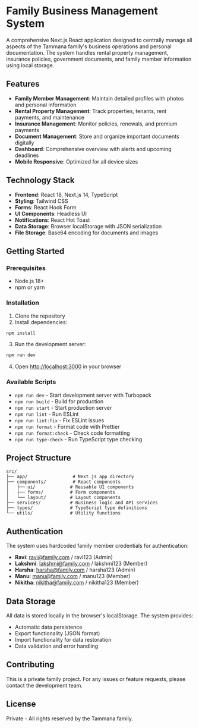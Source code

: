 # Family Business Management System

A comprehensive Next.js React application designed to centrally manage all aspects of the Tammana family's business operations and personal documentation. The system handles rental property management, insurance policies, government documents, and family member information using local storage.

## Features

- **Family Member Management**: Maintain detailed profiles with photos and personal information
- **Rental Property Management**: Track properties, tenants, rent payments, and maintenance
- **Insurance Management**: Monitor policies, renewals, and premium payments
- **Document Management**: Store and organize important documents digitally
- **Dashboard**: Comprehensive overview with alerts and upcoming deadlines
- **Mobile Responsive**: Optimized for all device sizes

## Technology Stack

- **Frontend**: React 18, Next.js 14, TypeScript
- **Styling**: Tailwind CSS
- **Forms**: React Hook Form
- **UI Components**: Headless UI
- **Notifications**: React Hot Toast
- **Data Storage**: Browser localStorage with JSON serialization
- **File Storage**: Base64 encoding for documents and images

## Getting Started

### Prerequisites

- Node.js 18+
- npm or yarn

### Installation

1. Clone the repository
2. Install dependencies:

```bash
npm install
```

3. Run the development server:

```bash
npm run dev
```

4. Open [http://localhost:3000](http://localhost:3000) in your browser

### Available Scripts

- `npm run dev` - Start development server with Turbopack
- `npm run build` - Build for production
- `npm run start` - Start production server
- `npm run lint` - Run ESLint
- `npm run lint:fix` - Fix ESLint issues
- `npm run format` - Format code with Prettier
- `npm run format:check` - Check code formatting
- `npm run type-check` - Run TypeScript type checking

## Project Structure

```
src/
├── app/                 # Next.js app directory
├── components/          # React components
│   ├── ui/             # Reusable UI components
│   ├── forms/          # Form components
│   └── layout/         # Layout components
├── services/           # Business logic and API services
├── types/              # TypeScript type definitions
└── utils/              # Utility functions
```

## Authentication

The system uses hardcoded family member credentials for authentication:

- **Ravi**: ravi@family.com / ravi123 (Admin)
- **Lakshmi**: lakshmi@family.com / lakshmi123 (Member)
- **Harsha**: harsha@family.com / harsha123 (Admin)
- **Manu**: manu@family.com / manu123 (Member)
- **Nikitha**: nikitha@family.com / nikitha123 (Member)

## Data Storage

All data is stored locally in the browser's localStorage. The system provides:

- Automatic data persistence
- Export functionality (JSON format)
- Import functionality for data restoration
- Data validation and error handling

## Contributing

This is a private family project. For any issues or feature requests, please contact the development team.

## License

Private - All rights reserved by the Tammana family.
